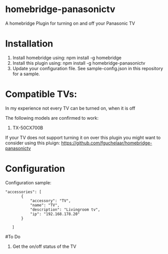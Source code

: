 # homebridge-panasonictv

A homebridge Plugin for turning on and off your Panasonic TV


# Installation

1. Install homebridge using: npm install -g homebridge
2. Install this plugin using: npm install -g homebridge-panasonictv
3. Update your configuration file. See sample-config.json in this repository for a sample. 

# Compatible TVs:

In my experience not every TV can be turned on, when it is off

The following models are confirmed to work:

1. TX-50CX700B

If your TV does not support turning it on over this plugin you might want to consider using this pluign:
https://github.com/fguchelaar/homebridge-panasonictv


# Configuration

Configuration sample:

 ```
"accessories": [
        {
            "accessory": "TV",
            "name": "TV",
            "description": "Livingroom tv",
            "ip": "192.168.178.20"
        }

    ]
```
#To Do

1. Get the on/off status of the TV

